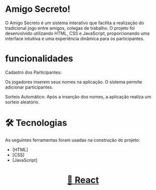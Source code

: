# Amigo Secreto! 

O Amigo Secreto é um sistema interativo que facilita a realização do tradicional jogo entre amigos, colegas de trabalho. O projeto foi desenvolvido utilizando HTML, CSS e JavaScript, proporcionando uma interface intuitiva e uma experiência dinâmica para os participantes.

# funcionalidades
Cadastro dos Participantes:

Os jogadores inserem seus nomes na aplicação.
O sistema permite adicionar participantes.

Sorteio Automático:
Após a inserção dos nomes, a aplicação realiza um sorteio aleatório.

# 🛠 Tecnologias
As seguintes ferramentas foram usadas na construção do projeto:

- [HTML]
- [CSS]
- [JavaScript]

 <h1 align="center">
    <a href="https://pt-br.reactjs.org/">🔗 React</a>
</h1> 
